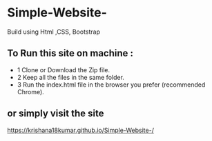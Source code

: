 # Simple-Website-

Build using Html ,CSS, Bootstrap

## To Run this site on machine :

- 1 Clone or Download the Zip file.
- 2 Keep all the files in the same folder.
- 3 Run the index.html file in the browser you prefer (recommended Chrome).

## or simply visit the site

https://krishana18kumar.github.io/Simple-Website-/
